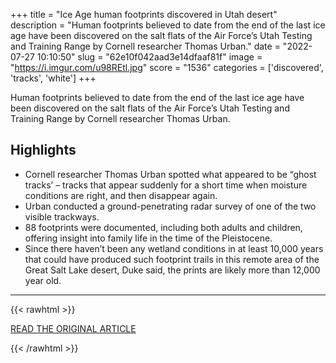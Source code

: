 +++
title = "Ice Age human footprints discovered in Utah desert"
description = "Human footprints believed to date from the end of the last ice age have been discovered on the salt flats of the Air Force’s Utah Testing and Training Range by Cornell researcher Thomas Urban."
date = "2022-07-27 10:10:50"
slug = "62e10f042aad3e14dfaaf81f"
image = "https://i.imgur.com/u98REtl.jpg"
score = "1536"
categories = ['discovered', 'tracks', 'white']
+++

Human footprints believed to date from the end of the last ice age have been discovered on the salt flats of the Air Force’s Utah Testing and Training Range by Cornell researcher Thomas Urban.

## Highlights

- Cornell researcher Thomas Urban spotted what appeared to be “ghost tracks’ – tracks that appear suddenly for a short time when moisture conditions are right, and then disappear again.
- Urban conducted a ground-penetrating radar survey of one of the two visible trackways.
- 88 footprints were documented, including both adults and children, offering insight into family life in the time of the Pleistocene.
- Since there haven’t been any wetland conditions in at least 10,000 years that could have produced such footprint trails in this remote area of the Great Salt Lake desert, Duke said, the prints are likely more than 12,000 year old.

---

{{< rawhtml >}}
  <p class="article-category">
    <a target="_blank" href="https://news.cornell.edu/stories/2022/07/ice-age-human-footprints-discovered-utah-desert">READ THE ORIGINAL ARTICLE</a>
  </p>
{{< /rawhtml >}}
